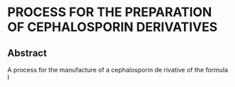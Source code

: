 # PROCESS FOR THE PREPARATION OF CEPHALOSPORIN DERIVATIVES

## Abstract
A process for the manufacture of a cephalosporin de rivative of the formula I